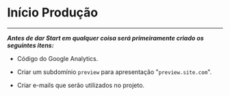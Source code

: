# Início Produção

---

***Antes de dar Start em qualquer coisa será primeiramente criado os seguintes itens:***

* Código do Google Analytics.

* Criar um subdomínio `preview` para apresentação "`preview.site.com`".

* Criar e-mails que serão utilizados no projeto.
